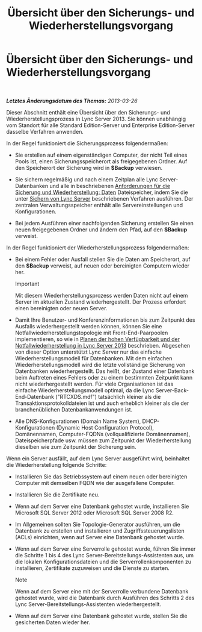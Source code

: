 ﻿---
title: Übersicht über den Sicherungs- und Wiederherstellungsvorgang
TOCTitle: Übersicht über den Sicherungs- und Wiederherstellungsvorgang
ms:assetid: e0f23b21-070f-4df5-b795-cea2f5338d85
ms:mtpsurl: https://technet.microsoft.com/de-de/library/Hh202192(v=OCS.15)
ms:contentKeyID: 52056473
ms.date: 05/19/2016
mtps_version: v=OCS.15
ms.translationtype: HT
---

# Übersicht über den Sicherungs- und Wiederherstellungsvorgang

 

_**Letztes Änderungsdatum des Themas:** 2013-03-26_

Dieser Abschnitt enthält eine Übersicht über den Sicherungs- und Wiederherstellungsprozess in Lync Server 2013. Sie können unabhängig vom Standort für alle Standard Edition-Server und Enterprise Edition-Server dasselbe Verfahren anwenden.

In der Regel funktioniert die Sicherungsprozess folgendermaßen:

  - Sie erstellen auf einem eigenständigen Computer, der nicht Teil eines Pools ist, einen Sicherungsspeicherort als freigegebenen Ordner. Auf den Speicherort der Sicherung wird in **$Backup** verwiesen.

  - Sie sichern regelmäßig und nach einem Zeitplan alle Lync Server-Datenbanken und alle in beschriebenen [Anforderungen für die Sicherung und Wiederherstellung: Daten](lync-server-2013-backup-and-restoration-requirements-data.md) Dateispeicher, indem Sie die unter [Sichern von Lync Server](lync-server-2013-backing-up-lync-server.md) beschriebenen Verfahren ausführen. Der zentralen Verwaltungsspeicher enthält alle Servereinstellungen und Konfigurationen.

  - Bei jedem Ausführen einer nachfolgenden Sicherung erstellen Sie einen neuen freigegebenen Ordner und ändern den Pfad, auf den **$Backup** verweist.

In der Regel funktioniert der Wiederherstellungsprozess folgendermaßen:

  - Bei einem Fehler oder Ausfall stellen Sie die Daten am Speicherort, auf den **$Backup** verweist, auf neuen oder bereinigten Computern wieder her.
    

    > [!IMPORTANT]
    > Mit diesem Wiederherstellungsprozess werden Daten nicht auf einem Server im aktuellen Zustand wiederhergestellt. Der Prozess erfordert einen bereinigten oder neuen Server.



  - Damit Ihre Benutzer- und Konferenzinformationen bis zum Zeitpunkt des Ausfalls wiederhergestellt werden können, können Sie eine Notfallwiederherstellungstopologie mit Front-End-Paarpoolen implementieren, so wie in [Planen der hohen Verfügbarkeit und der Notfallwiederherstellung in Lync Server 2013](lync-server-2013-planning-for-high-availability-and-disaster-recovery.md) beschrieben. Abgesehen von dieser Option unterstützt Lync Server nur das einfache Wiederherstellungsmodell für Datenbanken. Mit dem einfachen Wiederherstellungsmodell wird die letzte vollständige Sicherung von Datenbanken wiederhergestellt. Das heißt, der Zustand einer Datenbank beim Auftreten eines Fehlers oder zu einem bestimmten Zeitpunkt kann nicht wiederhergestellt werden. Für viele Organisationen ist das einfache Wiederherstellungsmodell optimal, da die Lync Server-Back-End-Datenbank ("RTCXDS.mdf") tatsächlich kleiner als die Transaktionsprotokolldateien ist und auch erheblich kleiner als die der branchenüblichen Datenbankanwendungen ist.

  - Alle DNS-Konfigurationen (Domain Name System), DHCP-Konfigurationen (Dynamic Host Configuration Protocol), Domänennamen, Computer-FQDNs (vollqualifizierte Domänennamen), Dateispeicherpfade usw. müssen zum Zeitpunkt der Wiederherstellung dieselben wie zum Zeitpunkt der Sicherung sein.

Wenn ein Server ausfällt, auf dem Lync Server ausgeführt wird, beinhaltet die Wiederherstellung folgende Schritte:

  - Installieren Sie das Betriebssystem auf einem neuen oder bereinigten Computer mit demselben FQDN wie der ausgefallene Computer.

  - Installieren Sie die Zertifikate neu.

  - Wenn auf dem Server eine Datenbank gehostet wurde, installieren Sie Microsoft SQL Server 2012 oder Microsoft SQL Server 2008 R2.

  - Im Allgemeinen sollten Sie Topologie-Generator ausführen, um die Datenbank zu erstellen und installieren und Zugriffssteuerungslisten (ACLs) einrichten, wenn auf Server eine Datenbank gehostet wurde.

  - Wenn auf dem Server eine Serverrolle gehostet wurde, führen Sie immer die Schritte 1 bis 4 des Lync Server-Bereitstellungs-Assistenten aus, um die lokalen Konfigurationsdateien und die Serverrollenkomponenten zu installieren, Zertifikate zuzuweisen und die Dienste zu starten.
    

    > [!NOTE]
    > Wenn auf dem Server eine mit der Serverrolle verbundene Datenbank gehostet wurde, wird die Datenbank durch Ausführen des Schritts&nbsp;2 des Lync Server-Bereitstellungs-Assistenten wiederhergestellt.



  - Wenn auf dem Server eine Datenbank gehostet wurde, stellen Sie die gesicherten Daten wieder her.

